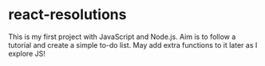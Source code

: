 # react-resolutions
This is my first project with JavaScript and Node.js. Aim is to follow a tutorial and create a simple to-do list. May add extra functions to it later as I explore JS!
